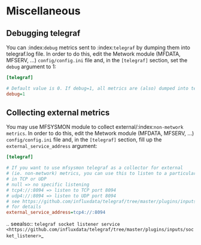 
# Miscellaneous

## Debugging telegraf

You can :index:`debug` metrics sent to :index:`telegraf` by dumping them into telegraf.log file. In order to do this, edit the Metwork module (MFDATA, MFSERV, ...)  `config/config.ini` file and, in the `[telegraf]` section, set the `debug` argument to 1:
```cfg
[telegraf]

# Default value is 0. If debug=1, all metrics are (also) dumped into telegraf.log file
debug=1
```

## Collecting external metrics

You may use MFSYSMON module to collect external/:index:`non-metwork metrics`. In order to do this, edit the Metwork module (MFDATA, MFSERV, ...)  `config/config.ini` file and, in the `[telegraf]` section, fill up the `external_service_address` argument:
```cfg
[telegraf]

# If you want to use mfsysmon telegraf as a collector for external
# (ie. non-metwork) metrics, you can use this to listen to a particular port
# in TCP or UDP
# null => no specific listening
# tcp4://:8094 => listen to TCP port 8094
# udp4://:8094 => listen to UDP port 8094
# see https://github.com/influxdata/telegraf/tree/master/plugins/inputs/socket_listener
# for details
external_service_address=tcp4://:8094

```

.. seealso::
    `telegraf socket listener service <https://github.com/influxdata/telegraf/tree/master/plugins/inputs/socket_listener>`_

<!--
Intentional comment to prevent m2r from generating bad rst statements when the file ends with a block .. xxx ::
-->